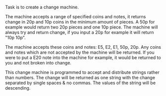 Task is to create a change machine.

The machine accepts a range of specified coins and notes, it returns change in 20p and 10p coins in the minimum amount of pieces. A 50p for example would return two 20p pieces and one 10p piece. The machine will always try and return change, if you input a 20p for example it will return "10p 10p".

The machine accepts these coins and notes: E5, E2, E1, 50p, 20p. Any coins and notes which are not accepted by the machine will be returned. If you were to put a E20 note into the machine for example, it would be returned to you and not broken into change.

This change machine is programmed to accept and distribute strings rather than numbers. The change will be returned as one string with the change separated by single spaces & no commas. The values of the string will be descending.
